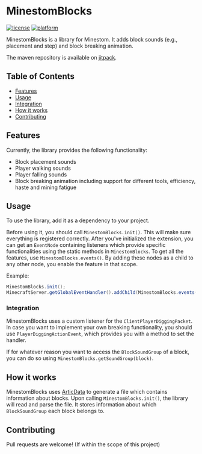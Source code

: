 # MinestomBlocks

[![license](https://img.shields.io/github/license/TogAr2/MinestomBlocks.svg?style=flat-square)](LICENSE)
[![platform](https://img.shields.io/badge/platform-Minestom-ff69b4?style=flat-square)](https://github.com/Minestom/Minestom)

MinestomBlocks is a library for Minestom. It adds block sounds (e.g., placement and step) and block breaking animation.

The maven repository is available on [jitpack](https://jitpack.io/#TogAr2/MinestomBlocks).

## Table of Contents

- [Features](#features)
- [Usage](#usage)
- [Integration](#integration)
- [How it works](#how-it-works)
- [Contributing](#contributing)

## Features

Currently, the library provides the following functionality:
- Block placement sounds
- Player walking sounds
- Player falling sounds
- Block breaking animation including support for different tools, efficiency, haste and mining fatigue

## Usage

To use the library, add it as a dependency to your project.

Before using it, you should call `MinestomBlocks.init()`. This will make sure everything is registered correctly.
After you've initialized the extension, you can get an `EventNode` containing listeners which provide specific
functionalities using the static methods in `MinestomBlocks`. To get all the features, use `MinestomBlocks.events()`.
By adding these nodes as a child to any other node, you enable the feature in that scope.

Example:
```java
MinestomBlocks.init();
MinecraftServer.getGlobalEventHandler().addChild(MinestomBlocks.events());
```

### Integration

MinestomBlocks uses a custom listener for the `ClientPlayerDiggingPacket`.
In case you want to implement your own breaking functionality, you should use `PlayerDiggingActionEvent`,
which provides you with a method to set the handler.

If for whatever reason you want to access the `BlockSoundGroup` of a block, you can do so using `MinestomBlocks.getSoundGroup(block)`.

## How it works

MinestomBlocks uses [ArticData](https://github.com/Articdive/ArticData) to generate a file which contains information about blocks.
Upon calling `MinestomBlocks.init()`, the library will read and parse the file.
It stores information about which `BlockSoundGroup` each block belongs to.

## Contributing

Pull requests are welcome! (If within the scope of this project)
